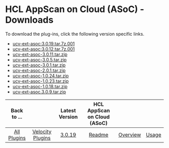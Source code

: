 
# HCL AppScan on Cloud (ASoC) - Downloads

To download the plug-ins, click the following version specific links.

- [ucv-ext-asoc:3.0.19.tar.7z.001](https://github.com/UrbanCode/IBM-UCV-PLUGINS/raw/main/files/ucv-ext-asoc/ucv-ext-asoc:3.0.19.tar.7z.001)
- [ucv-ext-asoc:3.0.12.tar.7z.001](https://github.com/UrbanCode/IBM-UCV-PLUGINS/raw/main/files/ucv-ext-asoc/ucv-ext-asoc:3.0.12.tar.7z.001)
- [ucv-ext-asoc-3.0.11.tar.zip](https://github.com/UrbanCode/IBM-UCV-PLUGINS/raw/main/files/ucv-ext-asoc/ucv-ext-asoc:3.0.11.tar)
- [ucv-ext-asoc-3.0.5.tar.zip](https://raw.githubusercontent.com/UrbanCode/IBM-UCV-PLUGINS/main/files/ucv-ext-asoc/ucv-ext-asoc-3.0.5.tar.zip)
- [ucv-ext-asoc-3.0.1.tar.zip](https://raw.githubusercontent.com/UrbanCode/IBM-UCV-PLUGINS/main/files/ucv-ext-asoc/ucv-ext-asoc-3.0.1.tar.zip)
- [ucv-ext-asoc-2.0.1.tar.zip](https://raw.githubusercontent.com/UrbanCode/IBM-UCV-PLUGINS/main/files/ucv-ext-asoc/ucv-ext-asoc-2.0.1.tar.zip)
- [ucv-ext-asoc-1.0.24.tar.zip](https://raw.githubusercontent.com/UrbanCode/IBM-UCV-PLUGINS/main/files/ucv-ext-asoc/ucv-ext-asoc-1.0.24.tar.zip)
- [ucv-ext-asoc-1.0.23.tar.zip](https://raw.githubusercontent.com/UrbanCode/IBM-UCV-PLUGINS/main/files/ucv-ext-asoc/ucv-ext-asoc-1.0.23.tar.zip)
- [ucv-ext-asoc-1.0.18.tar.zip](https://raw.githubusercontent.com/UrbanCode/IBM-UCV-PLUGINS/main/files/ucv-ext-asoc/ucv-ext-asoc-1.0.18.tar.zip)
- [ucv-ext-asoc.3.0.9.tar.zip](https://raw.githubusercontent.com/UrbanCode/IBM-UCV-PLUGINS/main/files/ucv-ext-asoc/ucv-ext-asoc.3.0.9.tar.zip)

|Back to ...||Latest Version|HCL AppScan on Cloud (ASoC) |||
| :---: | :---: | :---: | :---: | :---: | :---: |
|[All Plugins](../../index.md)|[Velocity Plugins](../README.md)|[3.0.19](https://github.com/UrbanCode/IBM-UCV-PLUGINS/raw/main/files/ucv-ext-asoc/ucv-ext-asoc:3.0.19.tar.7z.001)|[Readme](README.md)|[Overview](overview.md)|[Usage](usage.md)|
